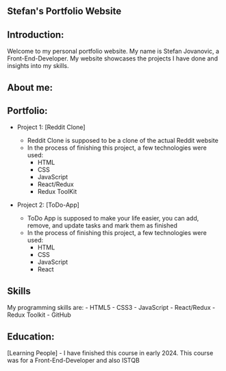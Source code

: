 ## Stefan's Portfolio Website

## Introduction: 
Welcome to my personal portfolio website. My name is Stefan Jovanovic, a Front-End-Developer. My website showcases the projects I have done and insights into my skills.

## About me:


## Portfolio:
- Project 1: [Reddit Clone]
    - Reddit Clone is supposed to be a clone of the actual Reddit website
    - In the process of finishing this project, a few technologies were used:
        - HTML
        - CSS
        - JavaScript
        - React/Redux
        - Redux ToolKit

- Project 2: [ToDo-App]
    - ToDo App is supposed to make your life easier, you can add, remove, and update tasks and mark them as finished
    - In the process of finishing this project, a few technologies were used:
        - HTML
        - CSS
        - JavaScript
        - React
     
## Skills
My programming skills are: 
    - HTML5
    - CSS3
    - JavaScript
    - React/Redux
    - Redux Toolkit
    - GitHub

## Education:
[Learning People] - I have finished this course in early 2024. This course was for a Front-End-Developer and also ISTQB

    
  


